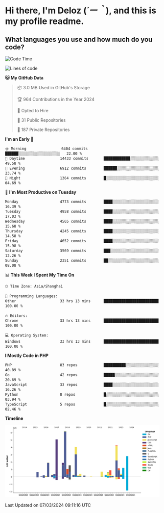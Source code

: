 # **Hi there, I'm Deloz (*´ー｀*), and this is my profile readme.**

## **What languages you use and how much do you code?**

<!--START_SECTION:waka-->
![Code Time](http://img.shields.io/badge/Code%20Time-3%2C415%20hrs%2047%20mins-blue)

![Lines of code](https://img.shields.io/badge/From%20Hello%20World%20I%27ve%20Written-36.9%20million%20lines%20of%20code-blue)

**🐱 My GitHub Data** 

> 📦 3.0 MB Used in GitHub's Storage 
 > 
> 🏆 964 Contributions in the Year 2024
 > 
> 💼 Opted to Hire
 > 
> 📜 31 Public Repositories 
 > 
> 🔑 187 Private Repositories 
 > 
**I'm an Early 🐤** 

```text
🌞 Morning                6404 commits        ██████░░░░░░░░░░░░░░░░░░░   22.00 % 
🌆 Daytime                14433 commits       ████████████░░░░░░░░░░░░░   49.58 % 
🌃 Evening                6912 commits        ██████░░░░░░░░░░░░░░░░░░░   23.74 % 
🌙 Night                  1364 commits        █░░░░░░░░░░░░░░░░░░░░░░░░   04.69 % 
```
📅 **I'm Most Productive on Tuesday** 

```text
Monday                   4773 commits        ████░░░░░░░░░░░░░░░░░░░░░   16.39 % 
Tuesday                  4958 commits        ████░░░░░░░░░░░░░░░░░░░░░   17.03 % 
Wednesday                4565 commits        ████░░░░░░░░░░░░░░░░░░░░░   15.68 % 
Thursday                 4245 commits        ████░░░░░░░░░░░░░░░░░░░░░   14.58 % 
Friday                   4652 commits        ████░░░░░░░░░░░░░░░░░░░░░   15.98 % 
Saturday                 3569 commits        ███░░░░░░░░░░░░░░░░░░░░░░   12.26 % 
Sunday                   2351 commits        ██░░░░░░░░░░░░░░░░░░░░░░░   08.08 % 
```


📊 **This Week I Spent My Time On** 

```text
🕑︎ Time Zone: Asia/Shanghai

💬 Programming Languages: 
Other                    33 hrs 13 mins      █████████████████████████   100.00 % 

🔥 Editors: 
Chrome                   33 hrs 13 mins      █████████████████████████   100.00 % 

💻 Operating System: 
Windows                  33 hrs 13 mins      █████████████████████████   100.00 % 
```

**I Mostly Code in PHP** 

```text
PHP                      83 repos            ██████████░░░░░░░░░░░░░░░   40.89 % 
Go                       42 repos            █████░░░░░░░░░░░░░░░░░░░░   20.69 % 
JavaScript               33 repos            ████░░░░░░░░░░░░░░░░░░░░░   16.26 % 
Python                   8 repos             █░░░░░░░░░░░░░░░░░░░░░░░░   03.94 % 
TypeScript               5 repos             █░░░░░░░░░░░░░░░░░░░░░░░░   02.46 % 
```



**Timeline**

![Lines of Code chart](https://raw.githubusercontent.com/deloz/deloz/main/assets/bar_graph.png)


 Last Updated on 07/03/2024 09:11:16 UTC
<!--END_SECTION:waka-->

